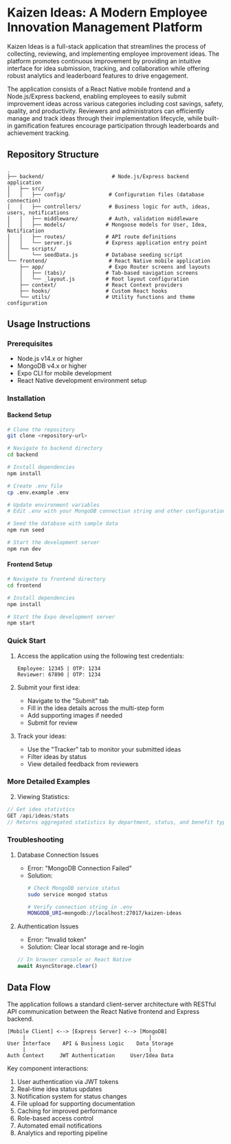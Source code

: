 # Kaizen Ideas: A Modern Employee Innovation Management Platform

Kaizen Ideas is a full-stack application that streamlines the process of collecting, reviewing, and implementing employee improvement ideas. The platform promotes continuous improvement by providing an intuitive interface for idea submission, tracking, and collaboration while offering robust analytics and leaderboard features to drive engagement.

The application consists of a React Native mobile frontend and a Node.js/Express backend, enabling employees to easily submit improvement ideas across various categories including cost savings, safety, quality, and productivity. Reviewers and administrators can efficiently manage and track ideas through their implementation lifecycle, while built-in gamification features encourage participation through leaderboards and achievement tracking.

## Repository Structure
```
.
├── backend/                      # Node.js/Express backend application
│   ├── src/
│   │   ├── config/              # Configuration files (database connection)
│   │   ├── controllers/         # Business logic for auth, ideas, users, notifications
│   │   ├── middleware/          # Auth, validation middleware
│   │   ├── models/             # Mongoose models for User, Idea, Notification
│   │   ├── routes/             # API route definitions
│   │   └── server.js           # Express application entry point
│   └── scripts/
│       └── seedData.js         # Database seeding script
└── frontend/                    # React Native mobile application
    ├── app/                     # Expo Router screens and layouts
    │   ├── (tabs)/             # Tab-based navigation screens
    │   └── _layout.js          # Root layout configuration
    ├── context/                # React Context providers
    ├── hooks/                  # Custom React hooks
    └── utils/                  # Utility functions and theme configuration
```

## Usage Instructions
### Prerequisites
- Node.js v14.x or higher
- MongoDB v4.x or higher
- Expo CLI for mobile development
- React Native development environment setup

### Installation

#### Backend Setup
```bash
# Clone the repository
git clone <repository-url>

# Navigate to backend directory
cd backend

# Install dependencies
npm install

# Create .env file
cp .env.example .env

# Update environment variables
# Edit .env with your MongoDB connection string and other configurations

# Seed the database with sample data
npm run seed

# Start the development server
npm run dev
```

#### Frontend Setup
```bash
# Navigate to frontend directory
cd frontend

# Install dependencies
npm install

# Start the Expo development server
npm start
```

### Quick Start
1. Access the application using the following test credentials:
   ```
   Employee: 12345 | OTP: 1234
   Reviewer: 67890 | OTP: 1234
   ```

2. Submit your first idea:
   - Navigate to the "Submit" tab
   - Fill in the idea details across the multi-step form
   - Add supporting images if needed
   - Submit for review

3. Track your ideas:
   - Use the "Tracker" tab to monitor your submitted ideas
   - Filter ideas by status
   - View detailed feedback from reviewers

### More Detailed Examples
2. Viewing Statistics:
```javascript
// Get idea statistics
GET /api/ideas/stats
// Returns aggregated statistics by department, status, and benefit type
```

### Troubleshooting
1. Database Connection Issues
   - Error: "MongoDB Connection Failed"
   - Solution: 
     ```bash
     # Check MongoDB service status
     sudo service mongod status
     
     # Verify connection string in .env
     MONGODB_URI=mongodb://localhost:27017/kaizen-ideas
     ```

2. Authentication Issues
   - Error: "Invalid token"
   - Solution: Clear local storage and re-login
   ```javascript
   // In browser console or React Native
   await AsyncStorage.clear()
   ```

## Data Flow
The application follows a standard client-server architecture with RESTful API communication between the React Native frontend and Express backend.

```ascii
[Mobile Client] <--> [Express Server] <--> [MongoDB]
     |                     |                  |
User Interface    API & Business Logic    Data Storage
     |                     |                  |
Auth Context     JWT Authentication     User/Idea Data
```

Key component interactions:
1. User authentication via JWT tokens
2. Real-time idea status updates
3. Notification system for status changes
4. File upload for supporting documentation
5. Caching for improved performance
6. Role-based access control
7. Automated email notifications
8. Analytics and reporting pipeline